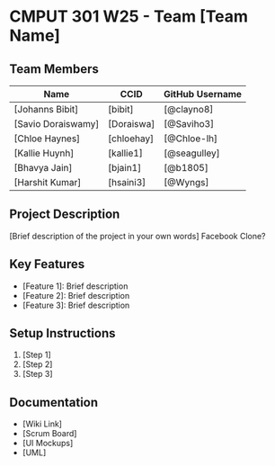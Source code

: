 # CMPUT 301 W25 - Team [Team Name]

## Team Members

| Name        | CCID   | GitHub Username           | 
| ----------- | ------ | ------------------------- |
| [Johanns Bibit] | [bibit] | [@clayno8]           |
| [Savio Doraiswamy] | [Doraiswa] | [@Saviho3]     |
| [Chloe Haynes] | [chloehay] | [@Chloe-lh]        |
| [Kallie Huynh] | [kallie1] | [@seagulley]        |
| [Bhavya Jain] | [bjain1] | [@b1805]              |
| [Harshit Kumar] | [hsaini3] | [@Wyngs]           |

## Project Description

[Brief description of the project in your own words] Facebook Clone?

## Key Features

- [Feature 1]: Brief description
- [Feature 2]: Brief description
- [Feature 3]: Brief description

## Setup Instructions

1. [Step 1]
2. [Step 2]
3. [Step 3]

## Documentation

- [Wiki Link]
- [Scrum Board]
- [UI Mockups]
- [UML]
